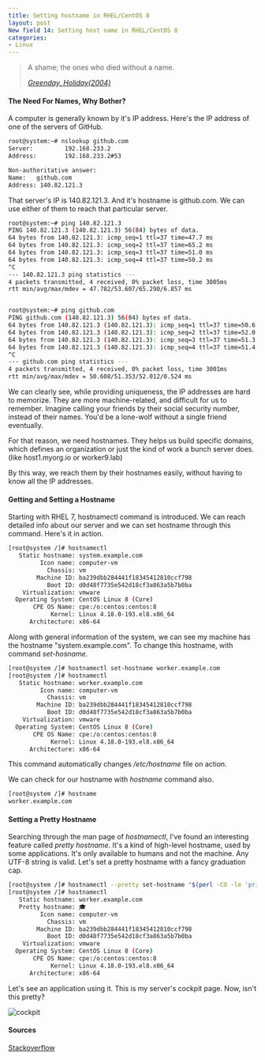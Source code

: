 ```yaml
---
title: Setting hostname in RHEL/CentOS 8
layout: post
New field 14: Setting host name in RHEL/CentOS 8
categories:
- Linux
---
```


> A shame; the ones who died without a name.
>
> <cite><a href="https://en.wikipedia.org/wiki/Holiday_(Green_Day_song)">Greenday, Holiday(2004)</a></cite>

#### The Need For Names, Why Bother?

A computer is generally known by it's IP address. Here's the IP address of one of the servers of GitHub.

```bash
root@system:~# nslookup github.com
Server:         192.168.233.2
Address:        192.168.233.2#53

Non-authoritative answer:
Name:   github.com
Address: 140.82.121.3

```

That server's IP is 140.82.121.3.  And it's hostname is github.com. We can use either of them to reach that particular server. 


``` bash
root@system:~# ping 140.82.121.3
PING 140.82.121.3 (140.82.121.3) 56(84) bytes of data.
64 bytes from 140.82.121.3: icmp_seq=1 ttl=37 time=47.7 ms
64 bytes from 140.82.121.3: icmp_seq=2 ttl=37 time=65.2 ms
64 bytes from 140.82.121.3: icmp_seq=3 ttl=37 time=51.0 ms
64 bytes from 140.82.121.3: icmp_seq=4 ttl=37 time=50.2 ms
^C
--- 140.82.121.3 ping statistics ---
4 packets transmitted, 4 received, 0% packet loss, time 3005ms
rtt min/avg/max/mdev = 47.782/53.607/65.290/6.857 ms


root@system:~# ping github.com
PING github.com (140.82.121.3) 56(84) bytes of data.
64 bytes from 140.82.121.3 (140.82.121.3): icmp_seq=1 ttl=37 time=50.6 ms
64 bytes from 140.82.121.3 (140.82.121.3): icmp_seq=2 ttl=37 time=52.0 ms
64 bytes from 140.82.121.3 (140.82.121.3): icmp_seq=3 ttl=37 time=51.3 ms
64 bytes from 140.82.121.3 (140.82.121.3): icmp_seq=4 ttl=37 time=51.4 ms
^C
--- github.com ping statistics ---
4 packets transmitted, 4 received, 0% packet loss, time 3001ms
rtt min/avg/max/mdev = 50.608/51.353/52.012/0.524 ms

```

We can clearly see, while providing uniqueness, the IP addresses are hard to memorize. They are more machine-related, and difficult for us to remember.  Imagine calling your friends by their social security number, instead of their names. You'd be a lone-wolf without a single friend eventually.

For that reason, we need hostnames. They helps us build specific domains, which defines an organization or just the kind of work a bunch server does. (like host1.myorg.io or worker9.lab)

By this way, we reach them by their hostnames easily, without having to know all the IP addresses.

#### Getting and Setting a Hostname

Starting with RHEL 7, hostnamectl command is introduced. We can reach detailed info about our server and we can set hostname through this command. Here's it in action.

``` bash
[root@system /]# hostnamectl
   Static hostname: system.example.com
         Icon name: computer-vm
           Chassis: vm
        Machine ID: ba239dbb284441f18345412810ccf798
           Boot ID: d0d48f7735e542d18cf3a863a5b7b0ba
    Virtualization: vmware
  Operating System: CentOS Linux 8 (Core)
       CPE OS Name: cpe:/o:centos:centos:8
            Kernel: Linux 4.18.0-193.el8.x86_64
      Architecture: x86-64
```

Along with general information of the system, we can see my machine has the hostname "system.example.com". To change this hostname, with command *set-hosname*.

``` bash
[root@system /]# hostnamectl set-hostname worker.example.com
[root@system /]# hostnamectl
   Static hostname: worker.example.com
         Icon name: computer-vm
           Chassis: vm
        Machine ID: ba239dbb284441f18345412810ccf798
           Boot ID: d0d48f7735e542d18cf3a863a5b7b0ba
    Virtualization: vmware
  Operating System: CentOS Linux 8 (Core)
       CPE OS Name: cpe:/o:centos:centos:8
            Kernel: Linux 4.18.0-193.el8.x86_64
      Architecture: x86-64
```

This command automatically changes */etc/hostname* file on action.

We can check for our hostname with *hostname* command also.

``` bash
[root@system /]# hostname
worker.example.com
```

#### Setting a Pretty Hostname

Searching through the man page of *hostnamectl*, I've found an interesting  feature called *pretty hostname*. It's a kind of high-level hostname, used by some applications. It's only available to humans and not the machine. Any UTF-8 string is valid. Let's set a pretty hostname with a fancy graduation cap.

``` bash 
[root@system /]# hostnamectl --pretty set-hostname "$(perl -CO -le 'print "\x{1f393}"')"
[root@system /]# hostnamectl
   Static hostname: worker.example.com
   Pretty hostname: 🎓
         Icon name: computer-vm
           Chassis: vm
        Machine ID: ba239dbb284441f18345412810ccf798
           Boot ID: d0d48f7735e542d18cf3a863a5b7b0ba
    Virtualization: vmware
  Operating System: CentOS Linux 8 (Core)
       CPE OS Name: cpe:/o:centos:centos:8
            Kernel: Linux 4.18.0-193.el8.x86_64
      Architecture: x86-64
```

Let's see an application using it.  This is my server's cockpit page. Now, isn't this pretty?

![cockpit](https://i.ibb.co/2sY0yND/cockpit.png)

#### Sources

[Stackoverflow](https://unix.stackexchange.com/questions/357920/what-is-different-between-static-hostname-and-icon-name-and-pretty-host-name-in)
